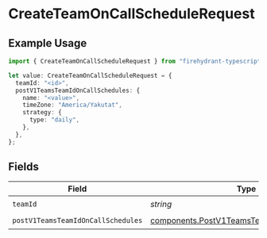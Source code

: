 # CreateTeamOnCallScheduleRequest

## Example Usage

```typescript
import { CreateTeamOnCallScheduleRequest } from "firehydrant-typescript-sdk/models/operations";

let value: CreateTeamOnCallScheduleRequest = {
  teamId: "<id>",
  postV1TeamsTeamIdOnCallSchedules: {
    name: "<value>",
    timeZone: "America/Yakutat",
    strategy: {
      type: "daily",
    },
  },
};
```

## Fields

| Field                                                                                                      | Type                                                                                                       | Required                                                                                                   | Description                                                                                                |
| ---------------------------------------------------------------------------------------------------------- | ---------------------------------------------------------------------------------------------------------- | ---------------------------------------------------------------------------------------------------------- | ---------------------------------------------------------------------------------------------------------- |
| `teamId`                                                                                                   | *string*                                                                                                   | :heavy_check_mark:                                                                                         | N/A                                                                                                        |
| `postV1TeamsTeamIdOnCallSchedules`                                                                         | [components.PostV1TeamsTeamIdOnCallSchedules](../../models/components/postv1teamsteamidoncallschedules.md) | :heavy_check_mark:                                                                                         | N/A                                                                                                        |